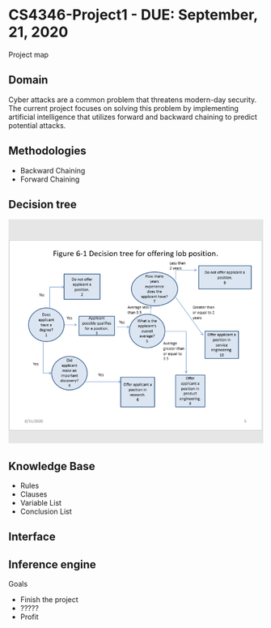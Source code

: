 # CS4346-Project1 - DUE: September, 21, 2020
Project map
## Domain
   Cyber attacks are a common problem that threatens modern-day security.
   The current project focuses on solving this problem by implementing artificial intelligence that utilizes forward and backward chaining to predict potential attacks.
## Methodologies
   - Backward Chaining
   - Forward Chaining

## Decision tree
   ![alt text](https://github.com/danchris1029/CS4346-Project1/blob/master/images/sample_decisiontree.png)
## Knowledge Base
  * Rules
  * Clauses
  * Variable List
  * Conclusion List

## Interface

## Inference engine

Goals
  - Finish the project
  - ?????
  - Profit
